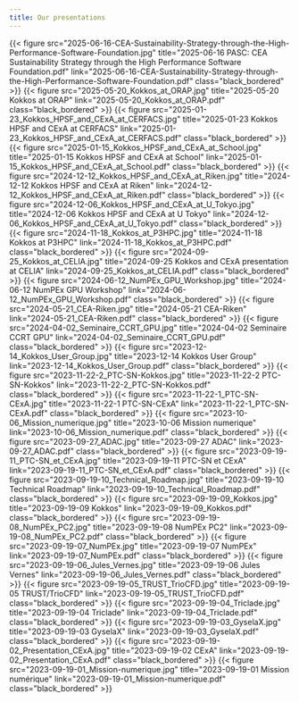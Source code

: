 ```yaml
---
title: Our presentations
---
```

<style>/*<--!*/
.black_bordered{
  border: .5rem solid black;
  width: 100%;
  max-width: 20rem;
}
/*-->*/</style>

{{< figure src="2025-06-16-CEA-Sustainability-Strategy-through-the-High-Performance-Software-Foundation.jpg" title="2025-06-16 PASC: CEA Sustainability Strategy through the High Performance Software Foundation.pdf" link="2025-06-16-CEA-Sustainability-Strategy-through-the-High-Performance-Software-Foundation.pdf" class="black_bordered" >}}
{{< figure src="2025-05-20_Kokkos_at_ORAP.jpg" title="2025-05-20 Kokkos at ORAP" link="2025-05-20_Kokkos_at_ORAP.pdf" class="black_bordered" >}}
{{< figure src="2025-01-23_Kokkos_HPSF_and_CExA_at_CERFACS.jpg" title="2025-01-23 Kokkos HPSF and CExA at CERFACS" link="2025-01-23_Kokkos_HPSF_and_CExA_at_CERFACS.pdf" class="black_bordered" >}}
{{< figure src="2025-01-15_Kokkos_HPSF_and_CExA_at_School.jpg" title="2025-01-15 Kokkos HPSF and CExA at School" link="2025-01-15_Kokkos_HPSF_and_CExA_at_School.pdf" class="black_bordered" >}}
{{< figure src="2024-12-12_Kokkos_HPSF_and_CExA_at_Riken.jpg" title="2024-12-12 Kokkos HPSF and CExA at Riken" link="2024-12-12_Kokkos_HPSF_and_CExA_at_Riken.pdf" class="black_bordered" >}}
{{< figure src="2024-12-06_Kokkos_HPSF_and_CExA_at_U_Tokyo.jpg" title="2024-12-06 Kokkos HPSF and CExA at U Tokyo" link="2024-12-06_Kokkos_HPSF_and_CExA_at_U_Tokyo.pdf" class="black_bordered" >}}
{{< figure src="2024-11-18_Kokkos_at_P3HPC.jpg" title="2024-11-18 Kokkos at P3HPC" link="2024-11-18_Kokkos_at_P3HPC.pdf" class="black_bordered" >}}
{{< figure src="2024-09-25_Kokkos_at_CELIA.jpg" title="2024-09-25 Kokkos and CExA presentation at CELIA" link="2024-09-25_Kokkos_at_CELIA.pdf" class="black_bordered" >}}
{{< figure src="2024-06-12_NumPEx_GPU_Workshop.jpg" title="2024-06-12 NumPEx GPU Workshop" link="2024-06-12_NumPEx_GPU_Workshop.pdf" class="black_bordered" >}}
{{< figure src="2024-05-21_CEA-Riken.jpg" title="2024-05-21 CEA-Riken" link="2024-05-21_CEA-Riken.pdf" class="black_bordered" >}}
{{< figure src="2024-04-02_Seminaire_CCRT_GPU.jpg" title="2024-04-02 Seminaire CCRT GPU" link="2024-04-02_Seminaire_CCRT_GPU.pdf" class="black_bordered" >}}
{{< figure src="2023-12-14_Kokkos_User_Group.jpg" title="2023-12-14 Kokkos User Group" link="2023-12-14_Kokkos_User_Group.pdf" class="black_bordered" >}}
{{< figure src="2023-11-22-2_PTC-SN-Kokkos.jpg" title="2023-11-22-2 PTC-SN-Kokkos" link="2023-11-22-2_PTC-SN-Kokkos.pdf" class="black_bordered" >}}
{{< figure src="2023-11-22-1_PTC-SN-CExA.jpg" title="2023-11-22-1 PTC-SN-CExA" link="2023-11-22-1_PTC-SN-CExA.pdf" class="black_bordered" >}}
{{< figure src="2023-10-06_Mission_numerique.jpg" title="2023-10-06 Mission numerique" link="2023-10-06_Mission_numerique.pdf" class="black_bordered" >}}
{{< figure src="2023-09-27_ADAC.jpg" title="2023-09-27 ADAC" link="2023-09-27_ADAC.pdf" class="black_bordered" >}}
{{< figure src="2023-09-19-11_PTC-SN_et_CExA.jpg" title="2023-09-19-11 PTC-SN et CExA" link="2023-09-19-11_PTC-SN_et_CExA.pdf" class="black_bordered" >}}
{{< figure src="2023-09-19-10_Technical_Roadmap.jpg" title="2023-09-19-10 Technical Roadmap" link="2023-09-19-10_Technical_Roadmap.pdf" class="black_bordered" >}}
{{< figure src="2023-09-19-09_Kokkos.jpg" title="2023-09-19-09 Kokkos" link="2023-09-19-09_Kokkos.pdf" class="black_bordered" >}}
{{< figure src="2023-09-19-08_NumPEx_PC2.jpg" title="2023-09-19-08 NumPEx PC2" link="2023-09-19-08_NumPEx_PC2.pdf" class="black_bordered" >}}
{{< figure src="2023-09-19-07_NumPEx.jpg" title="2023-09-19-07 NumPEx" link="2023-09-19-07_NumPEx.pdf" class="black_bordered" >}}
{{< figure src="2023-09-19-06_Jules_Vernes.jpg" title="2023-09-19-06 Jules Vernes" link="2023-09-19-06_Jules_Vernes.pdf" class="black_bordered" >}}
{{< figure src="2023-09-19-05_TRUST_TrioCFD.jpg" title="2023-09-19-05 TRUST/TrioCFD" link="2023-09-19-05_TRUST_TrioCFD.pdf" class="black_bordered" >}}
{{< figure src="2023-09-19-04_Triclade.jpg" title="2023-09-19-04 Triclade" link="2023-09-19-04_Triclade.pdf" class="black_bordered" >}}
{{< figure src="2023-09-19-03_GyselaX.jpg" title="2023-09-19-03 GyselaX" link="2023-09-19-03_GyselaX.pdf" class="black_bordered" >}}
{{< figure src="2023-09-19-02_Presentation_CExA.jpg" title="2023-09-19-02 CExA" link="2023-09-19-02_Presentation_CExA.pdf" class="black_bordered" >}}
{{< figure src="2023-09-19-01_Mission-numerique.jpg" title="2023-09-19-01 Mission numérique" link="2023-09-19-01_Mission-numerique.pdf" class="black_bordered" >}}
